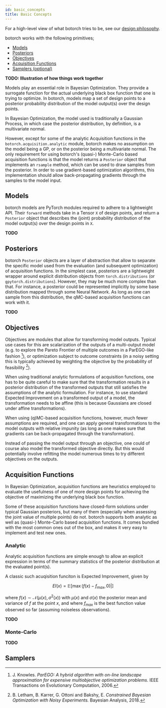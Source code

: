 ```yaml
---
id: basic_concepts
title: Basic Concepts
---
```


For a high-level view of what botorch tries to be, see our
[design philosophy](design_philosophy).

botorch works with the following primitives;
- [Models](#models)
- [Posteriors](#posteriors)
- [Objectives](#objectives)
- [Acquisition Functions](#acquisition-functions)
- [Samplers (optional)](#samplers)


**TODO: Illustration of how things work together**


Models play an essential role in Bayesian Optimization. They provide a surrogate
function for the actual underlying black box function that one is trying to
optimize. In botorch, models map a set of design points to a posterior
probability distribution of the model output(s) over the design points.

In Bayesian Optimization, the model used is traditionally a Gaussian Process,
in which case the posterior distribution, by definition, is a multivariate
normal.

However, except for some of the analytic Acquisition functions in the
`botorch.acquisition.analytic` module, botorch makes no assumption on the model
being a GP, or on the posterior being a multivariate normal.
The only requirement for using botorch's (quasi-) Monte-Carlo based acquisition
functions is that the model returns a `Posterior` object that implements an
`rsample` method, which can be used to draw samples from the posterior.
In order to use gradient-based optimization algorithms, this implementation
should allow back-propagating gradients through the samples to the model input.




## Models

botorch models are PyTorch modules required to adhere to a lightweight API.
Their `forward` methods take in a Tensor `X` of design points, and return a
`Posterior` object that describes the (joint) probability distribution of the
model output(s) over the design points in `X`.

**TODO**


## Posteriors

botorch `Posterior` objects are a layer of abstraction that allow to separate
the specific model used from the evaluation (and subsequent optimization) of
acquisition functions. In the simplest case, posteriors are a lightweight
wrapper around explicit distribution objects from `torch.distributions` (or
`gpytorch.distributions`). However, they may be much more complex than that.
For instance, a posterior could be represented implicitly by some base
distribution mapped through some Neural Network. As long as one can sample
from this distribution, the qMC-based acquisition functions can work with it.


**TODO**


## Objectives

Objectives are modules that allow for transforming model outputs. Typical use
cases for this are scalarization of the outputs of a multi-output model
(e.g. to explore the Pareto Frontier of multiple outcomes in a ParEGO-like
fashion [^ParEGO]), or optimization subject to outcome constraints (in a noisy
setting this is typically achieved by weighting the objective by the probability
of feasibility [^NoisyEI]).

When using traditional analytic formulations of acquisition functions, one has
to be quite careful to make sure that the transformation results in a posterior
distribution of the transformed outputs that still satisfies the assumptions of
the analytic formulation. For instance, to use standard Expected Improvement on
a transformed output of a model, the transformation needs to be affine (this is
because Gaussians are closed under affine transformations).

When using (q)MC-based acquisition functions, however, much fewer assumptions
are required, and one can apply general transformations to the model outputs
with relative impunity (as long as one makes sure that gradients can be
back-propagated through the transformation).

Instead of passing the model output through an objective, one could of course
also model the transformed objective directly. But this would potentially
involve refitting the model numerous times to try different objectives on the
outputs.

[^ParEGO]: J. Knowles. *ParEGO: A hybrid algorithm with on-line landscape
approximation for expensive multiobjective optimization problems.*
IEEE Transactions on Evolutionary Computation, 2006.

[^NoisyEI]: B. Letham, B. Karrer, G. Ottoni and Bakshy, E. *Constrained Bayesian
Optimization with Noisy Experiments.* Bayesian Analysis, 2018.


## Acquisition Functions

In Bayesian Optimization, acquisition functions are heuristics employed to
evaluate the usefulness of one of more design points for achieving the objective
of maximizing the underlying black box function.

Some of these acquisition functions have closed-form solutions under typical
Gaussian posteriors, but many of them (especially when assessing the joint
value of multiple points) do not. botorch supports both analytic as well as
(quasi-) Monte-Carlo based acquisition functions. It comes bundled with the
most common ones out of the box, and makes it very easy to implement and test
new ones.

### Analytic

Analytic acquisition functions are simple enough to allow an explicit expression
in terms of the summary statistics of the posterior distribution at the
evaluated point(s).

A classic such acuqisition funciton is Expected Improvement, given by

$$ EI(x) = \mathbb{E}[\max(f(x) - f_{max}, 0) | ] $$

where $f(x) \sim \mathcal{N}(\mu(x), \sigma^2(x))$ with $\mu(x)$ and $\sigma(x)$
the posterior mean and variance of $f$ at the point $x$, and where $f_{max}$ is
the best function value observed so far (assuming noiseless observations).

**TODO**


### Monte-Carlo

**TODO**

## Samplers
